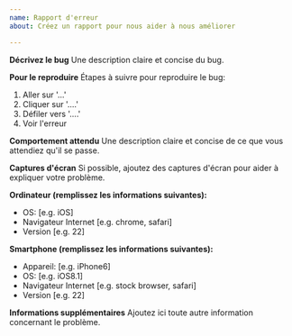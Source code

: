 ```yaml
---
name: Rapport d'erreur
about: Créez un rapport pour nous aider à nous améliorer

---
```


**Décrivez le bug**
Une description claire et concise du bug.

**Pour le reproduire**
Étapes à suivre pour reproduire le bug:
1. Aller sur '...'
2. Cliquer sur '....'
3. Défiler vers '....'
4. Voir l'erreur

**Comportement attendu**
Une description claire et concise de ce que vous attendiez qu'il se passe.

**Captures d'écran**
Si possible, ajoutez des captures d'écran pour aider à expliquer votre problème.

**Ordinateur (remplissez les informations suivantes):**
 - OS: [e.g. iOS]
 - Navigateur Internet [e.g. chrome, safari]
 - Version [e.g. 22]

**Smartphone (remplissez les informations suivantes):**
 - Appareil: [e.g. iPhone6]
 - OS: [e.g. iOS8.1]
 - Navigateur Internet [e.g. stock browser, safari]
 - Version [e.g. 22]

**Informations supplémentaires**
Ajoutez ici toute autre information concernant le problème.
